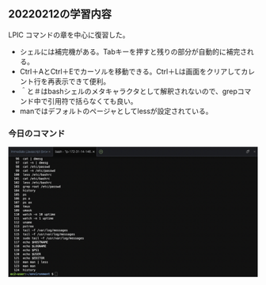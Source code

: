 ## 20220212の学習内容
LPIC コマンドの章を中心に復習した。<br>
- シェルには補完機がある。Tabキーを押すと残りの部分が自動的に補完される。
- Ctrl＋AとCtrl＋Eでカーソルを移動できる。Ctrl＋Lは画面をクリアしてカレント行を再表示できて便利。
- ＾と＃はbashシェルのメタキャラクタとして解釈されないので、grepコマンド中で引用符で括らなくても良い。
- manではデフォルトのページャとしてlessが設定されている。

### 今日のコマンド
![20220212](images/2022-02-12.png)